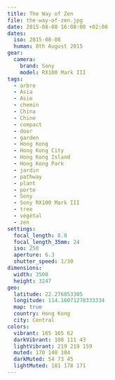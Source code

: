 ```yaml
---
title: The Way of Zen
file: the-way-of-zen.jpg
date: 2015-08-08 16:08:00 +02:00
dates:
  iso: 2015-08-08
  human: 8th August 2015
gear:
  camera:
    brand: Sony
    model: RX100 Mark III
tags:
  - arbre
  - Asia
  - Asie
  - chemin
  - China
  - Chine
  - compact
  - door
  - garden
  - Hong Kong
  - Hong Kong City
  - Hong Kong Island
  - Hong Kong Park
  - jardin
  - pathway
  - plant
  - porte
  - Sony
  - Sony RX100 Mark III
  - tree
  - végétal
  - zen
settings:
  focal_length: 8.8
  focal_length_35mm: 24
  iso: 250
  aperture: 6.3
  shutter_speed: 1/30
dimensions:
  width: 3500
  height: 3247
geo:
  latitude: 22.276853305
  longitude: 114.16071278333334
  map: true
  country: Hong Kong
  city: Central
colors:
  vibrant: 165 165 62
  darkVibrant: 108 111 43
  lightVibrant: 219 219 159
  muted: 170 148 104
  darkMuted: 54 73 45
  lightMuted: 181 178 171
---
```



